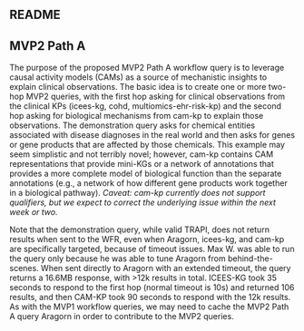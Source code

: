 ## README

## MVP2 Path A

The purpose of the proposed MVP2 Path A workflow query is to leverage causal activity models (CAMs) as a source of mechanistic insights to explain clinical observations. The basic idea is to create one or more two-hop MVP2 queries, with the first hop asking for clinical observations from the clinical KPs (icees-kg, cohd, multiomics-ehr-risk-kp) and the second hop asking for biological mechanisms from cam-kp to explain those observations. The demonstration query asks for chemical entities associated with disease diagnoses in the real world and then asks for genes or gene products that are affected by those chemicals. This example may seem simplistic and not terribly novel; however, cam-kp contains CAM representations that provide mini-KGs or a network of annotations that provides a more complete model of biological function than the separate annotations (e.g., a network of how different gene products work together in a biological pathway). _Caveat: cam-kp currently does not support qualifiers, but we expect to correct the underlying issue within the next week or two._

Note that the demonstration query, while valid TRAPI, does not return results when sent to the WFR, even when Aragorn, icees-kg, and cam-kp are specifically targeted, because of timeout issues. Max W. was able to run the query only because he was able to tune Aragorn from behind-the-scenes. When sent directly to Aragorn with an extended timeout, the query returns a 16.6MB response, with >12k results in total. ICEES-KG took 35 seconds to respond to the first hop (normal timeout is 10s) and returned 106 results, and then CAM-KP took 90 seconds to respond with the 12k results. As with the MVP1 workflow queries, we may need to cache the MVP2 Path A query Aragorn in order to contribute to the MVP2 queries.

